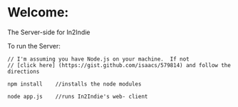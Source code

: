 Welcome:
========

The Server-side for In2Indie

To run the Server: 

    // I'm assuming you have Node.js on your machine.  If not
    // [click here] (https://gist.github.com/isaacs/579814) and follow the directions

    npm install    //installs the node modules 

    node app.js    //runs In2Indie's web- client